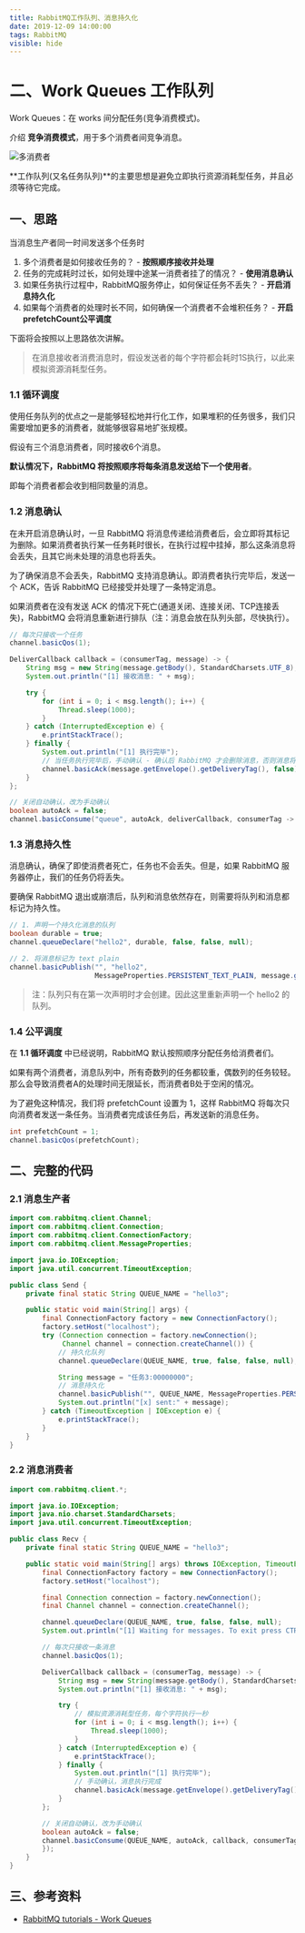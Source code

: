 ```yaml
---
title: RabbitMQ工作队列、消息持久化
date: 2019-12-09 14:00:00
tags: RabbitMQ
visible: hide
---
```


# 二、Work Queues 工作队列

Work Queues：在 works 间分配任务(竞争消费模式)。

介绍 **竞争消费模式**，用于多个消费者间竞争消息。

![多消费者](https://i.loli.net/2019/12/09/18Mw52Tc67yfnmj.png)

**工作队列(又名任务队列)**的主要思想是避免立即执行资源消耗型任务，并且必须等待它完成。

## 一、思路

当消息生产者同一时间发送多个任务时

1. 多个消费者是如何接收任务的？ - **按照顺序接收并处理**
2. 任务的完成耗时过长，如何处理中途某一消费者挂了的情况？ - **使用消息确认**
3. 如果任务执行过程中，RabbitMQ服务停止，如何保证任务不丢失？ - **开启消息持久化**
4. 如果每个消费者的处理时长不同，如何确保一个消费者不会堆积任务？ - **开启prefetchCount公平调度**

下面将会按照以上思路依次讲解。

> 在消息接收者消费消息时，假设发送者的每个字符都会耗时1S执行，以此来模拟资源消耗型任务。

### 1.1 循环调度

使用任务队列的优点之一是能够轻松地并行化工作，如果堆积的任务很多，我们只需要增加更多的消费者，就能够很容易地扩张规模。

假设有三个消息消费者，同时接收6个消息。

**默认情况下，RabbitMQ 将按照顺序将每条消息发送给下一个使用者**。

即每个消费者都会收到相同数量的消息。

### 1.2 消息确认

在未开启消息确认时，一旦 RabbitMQ 将消息传递给消费者后，会立即将其标记为删除。如果消费者执行某一任务耗时很长，在执行过程中挂掉，那么这条消息将会丢失，且其它尚未处理的消息也将丢失。

为了确保消息不会丢失，RabbitMQ 支持消息确认。即消费者执行完毕后，发送一个 ACK，告诉 RabbitMQ 已经接受并处理了一条特定消息。

如果消费者在没有发送 ACK 的情况下死亡(通道关闭、连接关闭、TCP连接丢失)，RabbitMQ 会将消息重新进行排队（注：消息会放在队列头部，尽快执行）。

```java
// 每次只接收一个任务
channel.basicQos(1);

DeliverCallback callback = (consumerTag, message) -> {
    String msg = new String(message.getBody(), StandardCharsets.UTF_8);
    System.out.println("[1] 接收消息: " + msg);

    try {
        for (int i = 0; i < msg.length(); i++) {
            Thread.sleep(1000);
        }
    } catch (InterruptedException e) {
        e.printStackTrace();
    } finally {
        System.out.println("[1] 执行完毕");
        // 当任务执行完毕后，手动确认 - 确认后 RabbitMQ 才会删除消息，否则消息将会重排
        channel.basicAck(message.getEnvelope().getDeliveryTag(), false);
    }
};

// 关闭自动确认，改为手动确认
boolean autoAck = false;
channel.basicConsume("queue", autoAck, deliverCallback, consumerTag -> {});
```

### 1.3 消息持久性

消息确认，确保了即使消费者死亡，任务也不会丢失。但是，如果 RabbitMQ 服务器停止，我们的任务仍将丢失。

要确保 RabbitMQ 退出或崩溃后，队列和消息依然存在，则需要将队列和消息都标记为持久性。

```java
// 1. 声明一个持久化消息的队列
boolean durable = true;
channel.queueDeclare("hello2", durable, false, false, null);

// 2. 将消息标记为 text plain
channel.basicPublish("", "hello2",
                     MessageProperties.PERSISTENT_TEXT_PLAIN, message.getBytes());
```

> 注：队列只有在第一次声明时才会创建。因此这里重新声明一个 hello2 的队列。

### 1.4 公平调度

在 **1.1 循环调度** 中已经说明，RabbitMQ 默认按照顺序分配任务给消费者们。

如果有两个消费者，消息队列中，所有奇数列的任务都较重，偶数列的任务较轻。那么会导致消费者A的处理时间无限延长，而消费者B处于空闲的情况。

为了避免这种情况，我们将 prefetchCount 设置为 1，这样 RabbitMQ 将每次只向消费者发送一条任务。当消费者完成该任务后，再发送新的消息任务。

```java
int prefetchCount = 1;
channel.basicQos(prefetchCount);
```

## 二、完整的代码

### 2.1 消息生产者

```java
import com.rabbitmq.client.Channel;
import com.rabbitmq.client.Connection;
import com.rabbitmq.client.ConnectionFactory;
import com.rabbitmq.client.MessageProperties;

import java.io.IOException;
import java.util.concurrent.TimeoutException;

public class Send {
    private final static String QUEUE_NAME = "hello3";

    public static void main(String[] args) {
        final ConnectionFactory factory = new ConnectionFactory();
        factory.setHost("localhost");
        try (Connection connection = factory.newConnection();
             Channel channel = connection.createChannel()) {
            // 持久化队列
            channel.queueDeclare(QUEUE_NAME, true, false, false, null);

            String message = "任务3:00000000";
            // 消息持久化
            channel.basicPublish("", QUEUE_NAME, MessageProperties.PERSISTENT_TEXT_PLAIN, message.getBytes());
            System.out.println("[x] sent:" + message);
        } catch (TimeoutException | IOException e) {
            e.printStackTrace();
        }
    }
}
```

### 2.2 消息消费者

```java
import com.rabbitmq.client.*;

import java.io.IOException;
import java.nio.charset.StandardCharsets;
import java.util.concurrent.TimeoutException;

public class Recv {
    private final static String QUEUE_NAME = "hello3";

    public static void main(String[] args) throws IOException, TimeoutException {
        final ConnectionFactory factory = new ConnectionFactory();
        factory.setHost("localhost");

        final Connection connection = factory.newConnection();
        final Channel channel = connection.createChannel();

        channel.queueDeclare(QUEUE_NAME, true, false, false, null);
        System.out.println("[1] Waiting for messages. To exit press CTRL+C");

        // 每次只接收一条消息
        channel.basicQos(1);

        DeliverCallback callback = (consumerTag, message) -> {
            String msg = new String(message.getBody(), StandardCharsets.UTF_8);
            System.out.println("[1] 接收消息: " + msg);

            try {
                // 模拟资源消耗型任务，每个字符执行一秒
                for (int i = 0; i < msg.length(); i++) {
                    Thread.sleep(1000);
                }
            } catch (InterruptedException e) {
                e.printStackTrace();
            } finally {
                System.out.println("[1] 执行完毕");
                // 手动确认，消息执行完成
                channel.basicAck(message.getEnvelope().getDeliveryTag(), false);
            }
        };

        // 关闭自动确认，改为手动确认
        boolean autoAck = false;
        channel.basicConsume(QUEUE_NAME, autoAck, callback, consumerTag -> {
        });
    }
}
```

## 三、参考资料

- [RabbitMQ tutorials - Work Queues](https://www.rabbitmq.com/tutorials/tutorial-two-java.html)